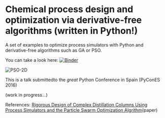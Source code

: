 # Chemical process design and optimization via derivative-free algorithms (written in Python!)

A set of examples to optimize process simulators with Python and derivative-free algorithms such as GA or PSO.

You can take a look here: [![Binder](http://mybinder.org/badge.svg)](http://mybinder.org:/repo/cacheme/stochastic-optimization)

![PSO-2D](https://github.com/CAChemE/stochastic-optimization/blob/master/PSO/2D/img/PSO_Example1.gif)

This is a talk submittedto the _great_ Python Conference in Spain (PyConES 2016)

(work in progress...) 

References:
[Rigorous Design of Complex Distillation Columns Using Process Simulators and the Particle Swarm Optimization Algrithm](http://pubs.acs.org/doi/abs/10.1021/ie400918x?journalCode=iecred)(paper)



